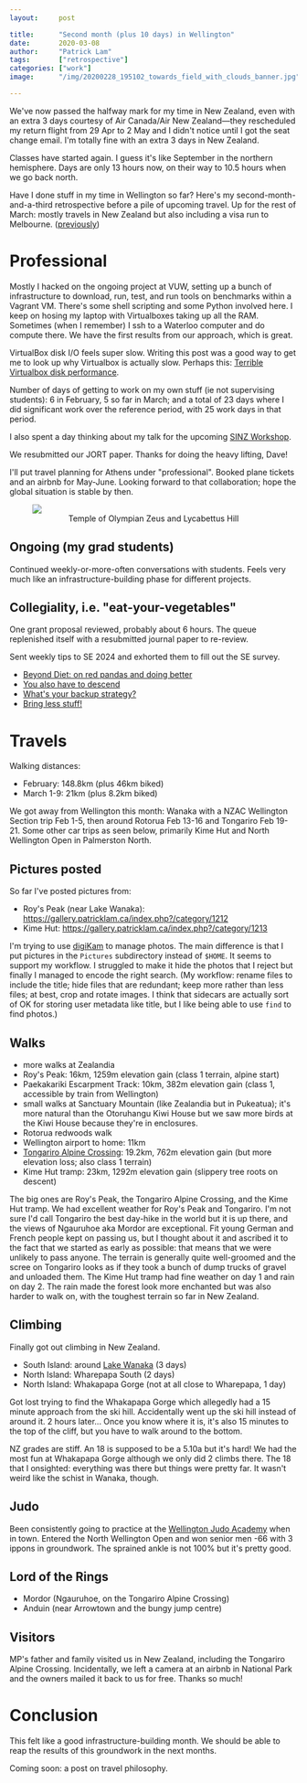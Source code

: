 ```yaml
---
layout:     post

title:      "Second month (plus 10 days) in Wellington"
date:       2020-03-08
author:     "Patrick Lam"
tags:       ["retrospective"]
categories: ["work"]
image:      "/img/20200228_195102_towards_field_with_clouds_banner.jpg"

---
```


We've now passed the halfway mark for my time in New Zealand, even with
an extra 3 days courtesy of Air Canada/Air New Zealand&mdash;they rescheduled
my return flight from 29 Apr to 2 May and I didn't notice until I got the seat
change email. I'm totally fine with an extra 3 days in New Zealand.

Classes have started again. I guess it's like September in the northern hemisphere.
Days are only 13 hours now, on their way to 10.5 hours when we go back north.

Have I done stuff in my time in Wellington so far? Here's
my second-month-and-a-third retrospective before a pile of upcoming
travel. Up for the rest of March: mostly travels in New Zealand but also including a visa run to
Melbourne. (<a href="/post/20200131-first-month-in-wellington/">previously</a>)

# Professional

Mostly I hacked on the ongoing project at VUW, setting up a bunch of
infrastructure to download, run, test, and run tools on benchmarks
within a Vagrant VM. There's some shell scripting and some Python
involved here. I keep on hosing my laptop with Virtualboxes taking up
all the RAM. Sometimes (when I remember) I
ssh to a Waterloo computer and do compute there. We have the first
results from our approach, which is great.

VirtualBox disk I/O feels super slow. Writing this post was a good way to get me to look up why Virtualbox
is actually slow. Perhaps this: <a
href="https://www.electricmonk.nl/log/2016/03/14/terrible-virtualbox-disk-performance/">Terrible
Virtualbox disk performance</a>.

Number of days of getting to work on my own stuff (ie not supervising
students): 6 in February, 5 so far in March; and a total of 23 days
where I did significant work over the reference period, with 25 work
days in that period.

I also spent a day thinking about my talk for the upcoming <a
href="https://softwareinnovation.nz/sinz-workshop-7-8-april-2020/">SINZ
Workshop</a>.

We resubmitted our JORT paper. Thanks for doing the heavy lifting, Dave!

I'll put travel planning for Athens under "professional". Booked plane
tickets and an airbnb for May-June. Looking forward to that collaboration;
hope the global situation is stable by then.

<figure>
<img src="/img/20200308_temple_of_olympian_zeus_and_lycabettus_hill.jpg">
<figcaption style="text-align:center">Temple of Olympian Zeus and Lycabettus Hill</figcaption>
</figure>

## Ongoing (my grad students)

Continued weekly-or-more-often conversations with students. Feels very
much like an infrastructure-building phase for different projects.

## Collegiality, i.e. "eat-your-vegetables"

One grant proposal reviewed, probably about 6 hours. The queue
replenished itself with a resubmitted journal paper to re-review.

Sent weekly tips to SE 2024 and exhorted them to fill out the SE
survey.
* <a href="/post/20200309-beyond-pandas/">Beyond Diet: on red pandas and doing better</a>
* <a href="/post/20200302-getting-down/">You also have to descend</a>
* <a href="/post/20200223-backups/">What's your backup strategy?</a>
* <a href="/post/20200216-bring-less-stuff/">Bring less stuff!</a>

# Travels

Walking distances:
* February: 148.8km (plus 46km biked)
* March 1-9: 21km (plus 8.2km biked)

We got away from Wellington this month: Wanaka with a NZAC Wellington
Section trip Feb 1-5, then around Rotorua Feb 13-16 and Tongariro Feb
19-21. Some other car trips as seen below, primarily Kime Hut and North
Wellington Open in Palmerston North.

## Pictures posted

So far I've posted pictures from:
* Roy's Peak (near Lake Wanaka): https://gallery.patricklam.ca/index.php?/category/1212
* Kime Hut: https://gallery.patricklam.ca/index.php?/category/1213

I'm trying to use <a href="https://digikam.org">digiKam</a> to manage
photos.  The main difference is that I put pictures in the
<code>Pictures</code> subdirectory instead of <code>$HOME</code>. It seems to
support my workflow. I struggled to make it hide the photos that I
reject but finally I managed to encode the right search. (My workflow:
rename files to include the title; hide files that are redundant; keep
more rather than less files; at best, crop and rotate images. I think
that sidecars are actually sort of OK for storing user metadata like title,
but I like being able to use <code>find</code> to find photos.)

## Walks

* more walks at Zealandia
* Roy's Peak: 16km, 1259m elevation gain (class 1 terrain, alpine start)
* Paekakariki Escarpment Track: 10km, 382m elevation gain (class 1, accessible by train from Wellington)
* small walks at Sanctuary Mountain (like Zealandia but in Pukeatua); it's more natural than the Otoruhangu Kiwi House but we saw more birds at the Kiwi House because they're in enclosures.
* Rotorua redwoods walk
* Wellington airport to home: 11km
* <a href="https://www.doc.govt.nz/parks-and-recreation/places-to-go/central-north-island/places/tongariro-national-park/things-to-do/tracks/tongariro-alpine-crossing/">Tongariro Alpine Crossing</a>: 19.2km, 762m elevation gain (but more elevation loss; also class 1 terrain)
* Kime Hut tramp: 23km, 1292m elevation gain (slippery tree roots on descent)

The big ones are Roy's Peak, the Tongariro Alpine Crossing, and the
Kime Hut tramp. We had excellent weather for Roy's Peak and
Tongariro. I'm not sure I'd call Tongariro the best day-hike in the
world but it is up there, and the views of Ngauruhoe aka Mordor are
exceptional. Fit young German and French people
kept on passing us, but I thought about it and ascribed it to
the fact that we started as early as possible: that means that we were
unlikely to pass anyone. The terrain is generally quite well-groomed and
the scree on Tongariro looks as if they took a bunch of dump trucks of
gravel and unloaded them. The Kime Hut tramp had fine weather on day 1
and rain on day 2. The rain made the forest look more enchanted but
was also harder to walk on, with the toughest terrain so far in New
Zealand.

## Climbing

Finally got out climbing in New Zealand.
* South Island: around <a href="https://patricklam.ca/post/20200212-climbing-in-wanaka/">Lake Wanaka</a> (3 days)
* North Island: Wharepapa South (2 days)
* North Island: Whakapapa Gorge (not at all close to Wharepapa, 1 day)

Got lost trying to find the Whakapapa Gorge which allegedly had a 15
minute approach from the ski hill.  Accidentally went up the ski hill
instead of around it. 2 hours later... Once you know where it is, it's
also 15 minutes to the top of the cliff, but you have to walk around
to the bottom.

NZ grades are stiff. An 18 is supposed to be a 5.10a but it's
hard! We had the most fun at Whakapapa Gorge although we only did 2
climbs there. The 18 that I onsighted: everything was there but things
were pretty far. It wasn't weird like the schist in Wanaka, though.

## Judo

Been consistently going to practice at the <a
href="https://www.wellingtonjudo.org.nz/">Wellington Judo Academy</a>
when in town. Entered the North Wellington Open and won senior men -66
with 3 ippons in groundwork.  The sprained ankle is not 100% but it's
pretty good.

## Lord of the Rings

* Mordor (Ngauruhoe, on the Tongariro Alpine Crossing)
* Anduin (near Arrowtown and the bungy jump centre)

## Visitors

MP's father and family visited us in New Zealand, including the
Tongariro Alpine Crossing. Incidentally, we left a camera at an airbnb
in National Park and the owners mailed it back to us for free. Thanks
so much!

# Conclusion

This felt like a good infrastructure-building month. We should be able
to reap the results of this groundwork in the next months.

Coming soon: a post on travel philosophy.